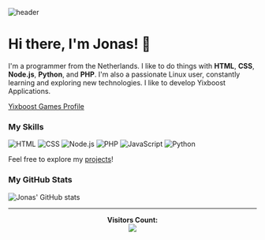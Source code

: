 ![header](https://capsule-render.vercel.app/api?type=waving&color=0588fc&height=200&section=header&text=Jonasvanleeuwen19&fontSize=70&fontColor=ffffff&animation=fadeIn&fontAlignY=38&desc=Yixboost%20Developer&descAlignY=51&descAlign=62&descFontColor=ffffff)

# Hi there, I'm Jonas! 👋

I'm a programmer from the Netherlands. I like to do things with **HTML**, **CSS**, **Node.js**, **Python**, and **PHP**. I'm also a passionate Linux user, constantly learning and exploring new technologies. I like to develop Yixboost Applications.

[Yixboost Games Profile](https://play.yixboost.dev/p/user?id=1)

### My Skills

![HTML](https://img.shields.io/badge/HTML5-E34F26?style=for-the-badge&logo=html5&logoColor=white)
![CSS](https://img.shields.io/badge/CSS3-1572B6?style=for-the-badge&logo=css3&logoColor=white)
![Node.js](https://img.shields.io/badge/Node.js-339933?style=for-the-badge&logo=nodedotjs&logoColor=white)
![PHP](https://img.shields.io/badge/PHP-777BB4?style=for-the-badge&logo=php&logoColor=white)
![JavaScript](https://img.shields.io/badge/JavaScript-F7DF1E?style=for-the-badge&logo=javascript&logoColor=black)
![Python](https://img.shields.io/badge/Python-3776AB?style=for-the-badge&logo=python&logoColor=white)

Feel free to explore my [projects](https://jonas.yixboost.dev)!

### My GitHub Stats

![Jonas' GitHub stats](https://github-readme-stats.vercel.app/api?username=jonasvanleeuwen19&show_icons=true&theme=dark)

---
<p align="center"> 
  <strong>Visitors Count:</strong><br>
  <img src="https://profile-counter.glitch.me/jonasvanleeuwen19/count.svg" />
</p>




